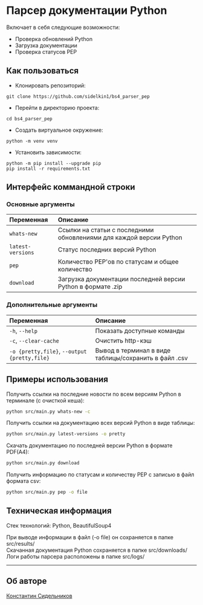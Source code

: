 # Парсер документации Python

Включает в себя следующие возможности:
- Проверка обновлений Python
- Загрузка документации
- Проверка статусов PEP

## Как пользоваться
- Клонировать репозиторий:
```
git clone https://github.com/sidelkin1/bs4_parser_pep
```

- Перейти в директорию проекта:
```
cd bs4_parser_pep
```

- Создать виртуальное окружение:
```
python -m venv venv
```

- Установить зависимости:
```
python -m pip install --upgrade pip
pip install -r requirements.txt
```

## Интерфейс коммандной строки

### Основные аргументы
| Переменная  | Описание |
|:---|:---|
| `whats-new` | Ссылки на статьи с последними обновлениями для каждой версии Python |
| `latest-versions` | Статус последних версий Python |
| `pep` | Количество PEP'ов по статусам и общее количество |
| `download` | Загрузка документации последней версии Python в формате .zip |

### Дополнительные аргументы
| Переменная  | Описание |
|:---|:---|
| `-h`, `--help` | Показать доступные команды |
| `-c`, `--clear-cache` | Очистить http-кэш |
| `-o {pretty,file}`, `--output {pretty,file}` | Вывод в терминал в виде таблицы/сохранить в файл .csv |

## Примеры использования

Получить ссылки на последние новости по всем версиям Python в терминале (с очисткой кеша):
```bash
python src/main.py whats-new -с
```

Получить ссылки на документацию всех версий Python в виде таблицы:
```bash
python src/main.py latest-versions -o pretty
```

Cкачать документацию по последней версии Python в формате PDF(A4):
```bash
python src/main.py download
```

Получить информацию по статусам и количеству PEP с записью в файл формата csv:
```bash
python src/main.py pep -o file
```

## Техническая информация

Стек технологий: Python, BeautifulSoup4

При выводе информации в файл (-o file) он сохраняется в папке src/results/  
Скачанная документация Python сохраняется в папке src/downloads/  
Логи работы парсера расположены в папке src/logs/

---
## Об авторе

[Константин Сидельников](https://github.com/sidelkin1)